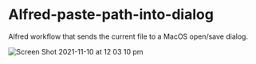 # Alfred-paste-path-into-dialog
Alfred workflow that sends the current file to a MacOS open/save dialog.

![Screen Shot 2021-11-10 at 12 03 10 pm](https://user-images.githubusercontent.com/4795315/141030573-e4d88f82-cc9b-4a11-b371-99139580c340.png)
